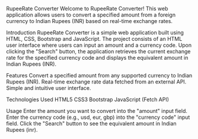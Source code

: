 RupeeRate Converter
Welcome to RupeeRate Converter! This web application allows users to convert a specified amount 
from a foreign currency to Indian Rupees (INR) based on real-time exchange rates.

Introduction
RupeeRate Converter is a simple web application built using HTML, CSS, Bootstrap and JavaScript. 
The project consists of an HTML user interface where users can input an amount and a currency code. 
Upon clicking the "Search" button, the application retrieves the current exchange rate for the specified currency code 
and displays the equivalent amount in Indian Rupees (INR).

Features
Convert a specified amount from any supported currency to Indian Rupees (INR).
Real-time exchange rate data fetched from an external API.
Simple and intuitive user interface.

Technologies Used
     HTML5
     CSS3 
     Bootstrap
     JavaScript (Fetch API)

Usage
Enter the amount you want to convert into the "amount" input field.
Enter the currency code (e.g., usd, eur, gbp) into the "currency code" input field.
Click the "Search" button to see the equivalent amount in Indian Rupees (inr).
